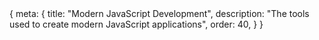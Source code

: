 <route>
{
	meta: {
		title: "Modern JavaScript Development",
		description: "The tools used to create modern JavaScript applications",
		order: 40,
	}
}
</route>